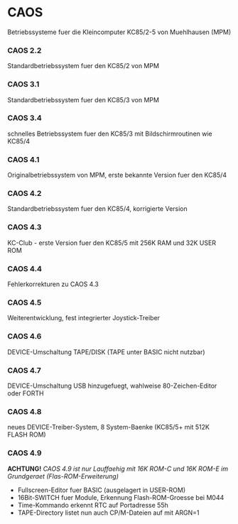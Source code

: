 # CAOS
 Betriebssysteme fuer die Kleincomputer KC85/2-5 von Muehlhausen (MPM)

### CAOS 2.2
Standardbetriebssystem fuer den KC85/2 von MPM

### CAOS 3.1
Standardbetriebssystem fuer den KC85/3 von MPM

### CAOS 3.4
schnelles Betriebssystem fuer den KC85/3 mit Bildschirmroutinen wie KC85/4

### CAOS 4.1
Originalbetriebssystem von MPM, erste bekannte Version fuer den KC85/4

### CAOS 4.2
Standardbetriebssystem fuer den KC85/4, korrigierte Version

### CAOS 4.3
KC-Club - erste Version fuer den KC85/5 mit 256K RAM und 32K USER ROM

### CAOS 4.4
Fehlerkorrekturen zu CAOS 4.3

### CAOS 4.5
Weiterentwicklung, fest integrierter Joystick-Treiber

### CAOS 4.6
DEVICE-Umschaltung TAPE/DISK (TAPE unter BASIC nicht nutzbar)

### CAOS 4.7
DEVICE-Umschaltung USB hinzugefuegt, wahlweise 80-Zeichen-Editor oder FORTH

### CAOS 4.8
neues DEVICE-Treiber-System, 8 System-Baenke (KC85/5+ mit 512K FLASH ROM)

### CAOS 4.9
**ACHTUNG!** *CAOS 4.9 ist nur Lauffaehig mit 16K ROM-C und 16K ROM-E im Grundgeraet (Flas-ROM-Erweiterung)*
- Fullscreen-Editor fuer BASIC (ausgelagert in USER-ROM)
- 16Bit-SWITCH fuer Module, Erkennung Flash-ROM-Groesse bei M044
- Time-Kommando erkennt RTC auf Portadresse 55h
- TAPE-Directory listet nun auch CP/M-Dateien auf mit ARGN=1
